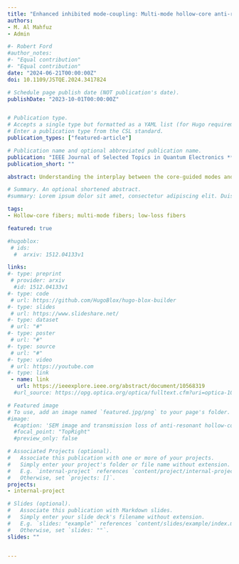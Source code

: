 ```yaml
---
title: "Enhanced inhibited mode-coupling: Multi-mode hollow-core anti-resonant fiber designs"
authors:
- M. Al Mahfuz
- Admin

#- Robert Ford
#author_notes:
#- "Equal contribution"
#- "Equal contribution"
date: "2024-06-21T00:00:00Z"
doi: 10.1109/JSTQE.2024.3417824

# Schedule page publish date (NOT publication's date).
publishDate: "2023-10-01T00:00:00Z"


# Publication type.
# Accepts a single type but formatted as a YAML list (for Hugo requirements).
# Enter a publication type from the CSL standard.
publication_types: ["featured-article"]

# Publication name and optional abbreviated publication name.
publication: "IEEE Journal of Selected Topics in Quantum Electronics **6**, 1 (2024)"
publication_short: ""

abstract: Understanding the interplay between the core-guided modes and tube-modes of hollow-core anti-resonant fiber (HCARF) is essential to achieve low-loss and multi-mode guidance. In this paper, we thoroughly investigated the coupling between the core-guided modes and tube-modes of various HC-ARFs using extensive analytical and finite-element modeling with the aim of achieving multi-mode guidance. We found that the coupling between the core-guided modes and tube-modes can significantly be enhanced by modifying and placing the cladding tubes of nested HCARFs. We proposed a modified nested HCARF that significantly enhances the inhibited-coupling (IC) between the core-guided modes and tube-modes compared to a regular and nested HCARF design. Due to the enhanced IC between the core-guided modes and tube-modes resulting from their phase mismatch, modified nested HCARF can support as high as 50 distinct spatial modes with propagation loss <10 dB/km and also demonstrate low-bend loss upon tight bending at 1064 nm. Our study will provide a better understanding of coupling between the core-guided modes and tube-modes for designing multi-mode HCARFs. It is anticipated that the extraordinary optical properties of the proposed fiber can be beneficial for several applications including high power beam delivery, short-haul communication, and ultrafast nonlinear optics.

# Summary. An optional shortened abstract.
#summary: Lorem ipsum dolor sit amet, consectetur adipiscing elit. Duis posuere tellus ac convallis placerat. Proin tincidunt magna sed ex sollicitudin condimentum.

tags:
- Hollow-core fibers; multi-mode fibers; low-loss fibers

featured: true

#hugoblox:
 # ids:
  #  arxiv: 1512.04133v1

links:
#- type: preprint
 # provider: arxiv
  #id: 1512.04133v1
#- type: code
 # url: https://github.com/HugoBlox/hugo-blox-builder
#- type: slides
 # url: https://www.slideshare.net/
#- type: dataset
 # url: "#"
#- type: poster
 # url: "#"
#- type: source
 # url: "#"
#- type: video
 # url: https://youtube.com
#- type: link
 - name: link
   url: https://ieeexplore.ieee.org/abstract/document/10568319
  #url_source: https://opg.optica.org/optica/fulltext.cfm?uri=optica-10-10-1253

# Featured image
# To use, add an image named `featured.jpg/png` to your page's folder. 
#image:
  #caption: 'SEM image and transmission loss of anti-resonant hollow-core fiber'
  #focal_point: "TopRight"
  #preview_only: false

# Associated Projects (optional).
#   Associate this publication with one or more of your projects.
#   Simply enter your project's folder or file name without extension.
#   E.g. `internal-project` references `content/project/internal-project/index.md`.
#   Otherwise, set `projects: []`.
projects:
- internal-project

# Slides (optional).
#   Associate this publication with Markdown slides.
#   Simply enter your slide deck's filename without extension.
#   E.g. `slides: "example"` references `content/slides/example/index.md`.
#   Otherwise, set `slides: ""`.
slides: ""


---
```

